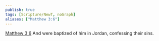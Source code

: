 ```yaml
---
publish: true
tags: [Scripture/NewT, noGraph]
aliases: ["Matthew 3:6"]
---
```

[Matthew 3:6](https://churchofjesuschrist.org/study/scriptures/nt/matt/3?lang=eng&id=p6#p6) And were baptized of him in Jordan, confessing their sins.
